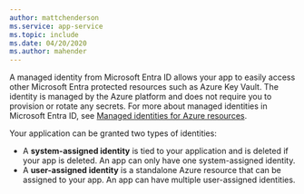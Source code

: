 ```yaml
---
author: mattchenderson
ms.service: app-service
ms.topic: include
ms.date: 04/20/2020
ms.author: mahender
---
```


A managed identity from Microsoft Entra ID allows your app to easily access other Microsoft Entra protected resources such as Azure Key Vault. The identity is managed by the Azure platform and does not require you to provision or rotate any secrets. For more about managed identities in Microsoft Entra ID, see [Managed identities for Azure resources](../articles/entra-docs/blob/main/docs/identity/managed-identities-azure-resources/overview.md).

Your application can be granted two types of identities:

- A **system-assigned identity** is tied to your application and is deleted if your app is deleted. An app can only have one system-assigned identity.
- A **user-assigned identity** is a standalone Azure resource that can be assigned to your app. An app can have multiple user-assigned identities.
